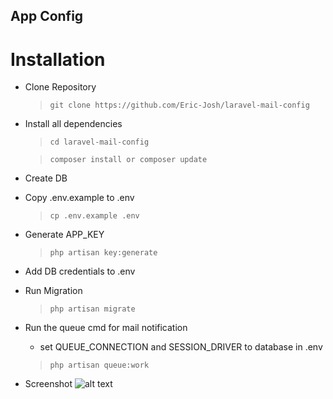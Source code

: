 ## App Config 

# Installation

- Clone Repository
    > `git clone https://github.com/Eric-Josh/laravel-mail-config`

- Install all dependencies
    > `cd laravel-mail-config`

    > `composer install or composer update`

- Create DB

- Copy .env.example to .env
    > `cp .env.example .env`

- Generate APP_KEY
    > `php artisan key:generate`

- Add DB credentials to .env

- Run Migration
    > `php artisan migrate`

- Run the queue cmd for mail notification 
	- set QUEUE_CONNECTION and SESSION_DRIVER to database in .env

    > `php artisan queue:work` 

- Screenshot
	![alt text](https://deguide.nubianproject.org/images/laravel-mail-config.png)